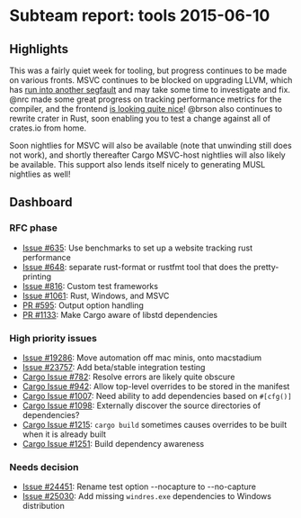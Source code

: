 # Subteam report: tools 2015-06-10

## Highlights

This was a fairly quiet week for tooling, but progress continues to be made on
various fronts. MSVC continues to be blocked on upgrading LLVM, which has
[run into another segfault][llvm-segfault] and may take some time to investigate
and fix. @nrc made some great progress on tracking performance metrics for the
compiler, and the frontend [is looking quite nice][bench]! @brson also
continues to rewrite crater in Rust, soon enabling you to test a change against
all of crates.io from home.

Soon nightlies for MSVC will also be available (note that unwinding still does
not work), and shortly thereafter Cargo MSVC-host nightlies will also likely be
available. This support also lends itself nicely to generating MUSL nightlies
as well!

[llvm-segfault]: https://github.com/rust-lang/rust/pull/26025
[bench]: http://www.ncameron.org/perf-rustc/

## Dashboard

### RFC phase

- [Issue #635](https://github.com/rust-lang/rfcs/issues/635):
  Use benchmarks to set up a website tracking rust performance
- [Issue #648](https://github.com/rust-lang/rfcs/issues/648):
  separate rust-format or rustfmt tool that does the pretty-printing
- [Issue #816](https://github.com/rust-lang/rfcs/issues/816):
  Custom test frameworks
- [Issue #1061](https://github.com/rust-lang/rfcs/issues/1061):
  Rust, Windows, and MSVC
- [PR #595](https://github.com/rust-lang/rfcs/pull/595):
  Output option handling
- [PR #1133](https://github.com/rust-lang/rfcs/pull/1133):
  Make Cargo aware of libstd dependencies

### High priority issues

- [Issue #19286](https://github.com/rust-lang/rust/issues/19286):
  Move automation off mac minis, onto macstadium
- [Issue #23757](https://github.com/rust-lang/rust/issues/23757):
  Add beta/stable integration testing
- [Cargo Issue #782](https://github.com/rust-lang/cargo/issues/782):
  Resolve errors are likely quite obscure
- [Cargo Issue #942](https://github.com/rust-lang/cargo/issues/942):
  Allow top-level overrides to be stored in the manifest
- [Cargo Issue #1007](https://github.com/rust-lang/cargo/issues/1007):
  Need ability to add dependencies based on `#[cfg()]`
- [Cargo Issue #1098](https://github.com/rust-lang/cargo/issues/1098):
  Externally discover the source directories of dependencies?
- [Cargo Issue #1215](https://github.com/rust-lang/cargo/issues/1215):
  `cargo build` sometimes causes overrides to be built when it is already built
- [Cargo Issue #1251](https://github.com/rust-lang/cargo/issues/1251):
  Build dependency awareness

### Needs decision

- [Issue #24451](https://github.com/rust-lang/rust/pull/24451):
  Rename test option --nocapture to --no-capture
- [Issue #25030](https://github.com/rust-lang/rust/pull/25030):
  Add missing `windres.exe` dependencies to Windows distribution
